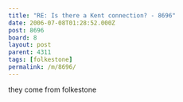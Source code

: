 ```yaml
---
title: "RE: Is there a Kent connection? - 8696"
date: 2006-07-08T01:28:52.000Z
post: 8696
board: 8
layout: post
parent: 4311
tags: [folkestone]
permalink: /m/8696/
---
```

they come from folkestone
